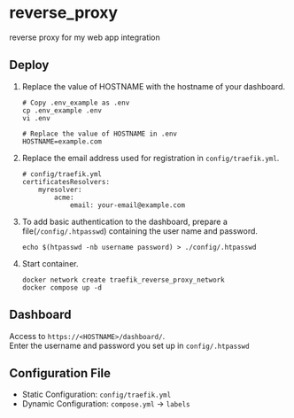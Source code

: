 # reverse_proxy
reverse proxy for my web app integration
## Deploy
1. Replace the value of HOSTNAME with the hostname of your dashboard.
    ```
    # Copy .env_example as .env
    cp .env_example .env
    vi .env
    ```
    ```
    # Replace the value of HOSTNAME in .env
    HOSTNAME=example.com
    ```
2. Replace the email address used for registration in `config/traefik.yml`.
    ```
    # config/traefik.yml
    certificatesResolvers:
        myresolver:
            acme:
                email: your-email@example.com
    ```
3. To add basic authentication to the dashboard, prepare a file(`/config/.htpasswd`) containing the user name and password.
    ```
    echo $(htpasswd -nb username password) > ./config/.htpasswd
    ```
4. Start container.
    ```
    docker network create traefik_reverse_proxy_network
    docker compose up -d
    ```
## Dashboard
Access to `https://<HOSTNAME>/dashboard/`.  
Enter the username and password you set up in `config/.htpasswd`
## Configuration File
* Static Configuration: `config/traefik.yml`
* Dynamic Configuration: `compose.yml` -> `labels`
